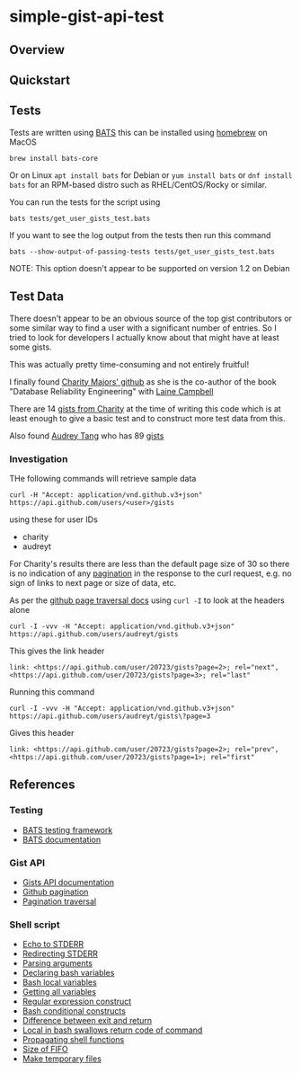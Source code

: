 # simple-gist-api-test

## Overview 


## Quickstart


## Tests

Tests are written using [BATS][BATS] this can be installed using [homebrew][homebrew] on MacOS

```
brew install bats-core
```

Or on Linux `apt install bats` for Debian or `yum install bats` or `dnf install bats` 
for an RPM-based distro such as RHEL/CentOS/Rocky or similar.

You can run the tests for the script using 

```
bats tests/get_user_gists_test.bats
```

If you want to see the log output from the tests then run this command

```
bats --show-output-of-passing-tests tests/get_user_gists_test.bats
```

NOTE: This option doesn't appear to be supported on version 1.2 on Debian


## Test Data

There doesn't appear to be an obvious source of the top gist contributors or some similar way 
to find a user with a significant number of entries.  So I tried to look for developers I 
actually know about that might have at least some gists.

This was actually pretty time-consuming and not entirely fruitful!

I finally found [Charity Majors' github](https://github.com/charity) as she is the co-author 
of the book "Database Reliability Engineering" with [Laine Campbell](https://github.com/lainevcampbell)

There are 14 [gists from Charity](https://gist.github.com/charity) at the time of writing this code
which is at least enough to give a basic test and to construct more test data from this.

Also found [Audrey Tang](https://en.wikipedia.org/wiki/Audrey_Tang) who has 89 [gists](https://gist.github.com/audreyt)

### Investigation

THe following commands will retrieve sample data

```
curl -H "Accept: application/vnd.github.v3+json" https://api.github.com/users/<user>/gists
```

using these for user IDs 

* charity
* audreyt

For Charity's results there are less than the default page size of 30 so there is no indication 
of any [pagination][Github Pagination] in the response to the curl request, e.g. no sign of 
links to next page or size of data, etc.

As per the [github page traversal docs][Github Pagination Traversal] using `curl -I` to look at
the headers alone

```
curl -I -vvv -H "Accept: application/vnd.github.v3+json" https://api.github.com/users/audreyt/gists
```

This gives the link header

```
link: <https://api.github.com/user/20723/gists?page=2>; rel="next", <https://api.github.com/user/20723/gists?page=3>; rel="last"
```

Running this command 

```
curl -I -vvv -H "Accept: application/vnd.github.v3+json" https://api.github.com/users/audreyt/gists\?page=3
```

Gives this header

```
link: <https://api.github.com/user/20723/gists?page=2>; rel="prev", <https://api.github.com/user/20723/gists?page=1>; rel="first"
```


## References

### Testing

* [BATS testing framework][BATS]
* [BATS documentation][BATS Docs]

### Gist API 

* [Gists API documentation][Gists API]
* [Github pagination][Github Pagination]
* [Pagination traversal][Github Pagination Traversal]

### Shell script

* [Echo to STDERR](https://stackoverflow.com/questions/2990414/echo-that-outputs-to-stderr)
* [Redirecting STDERR](https://stackoverflow.com/questions/3130375/bash-script-store-stderr-in-a-variable/3130425#3130425)
* [Parsing arguments](https://www.computerhope.com/unix/bash/getopts.htm)
* [Declaring bash variables](https://www.mssqltips.com/sqlservertip/5762/introduction-to-bash-scripting-for-sql-server-declaration-of-variables-and-constants/)
* [Bash local variables](https://tldp.org/LDP/abs/html/localvar.html)
* [Getting all variables](https://unix.stackexchange.com/questions/3510/how-to-print-only-defined-variables-shell-and-or-environment-variables-in-bash)
* [Regular expression construct](https://stackoverflow.com/questions/21112707/check-if-a-string-matches-a-regex-in-bash-script)
* [Bash conditional constructs](https://www.gnu.org/software/bash/manual/html_node/Conditional-Constructs.html)
* [Difference between exit and return](https://stackoverflow.com/questions/4419952/difference-between-return-and-exit-in-bash-functions)
* [Local in bash swallows return code of command](https://stackoverflow.com/questions/4421257/why-does-local-sweep-the-return-code-of-a-command)
* [Propagating shell functions](https://docstore.mik.ua/orelly/unix3/upt/ch29_13.htm)
* [Size of FIFO](https://stackoverflow.com/questions/48945547/change-named-pipe-buffer-size-in-macos)
* [Make temporary files](https://www.gnu.org/software/autogen/mktemp.html)



[BATS]: https://github.com/bats-core/bats-core
[BATS Docs]: https://bats-core.readthedocs.io/en/stable/
[homebrew]: https://brew.sh
[Gists API]: https://docs.github.com/en/rest/gists
[Github Pagination]: https://docs.github.com/en/rest/overview/resources-in-the-rest-api#pagination 
[Github Pagination Traversal]: https://docs.github.com/en/rest/guides/traversing-with-pagination
